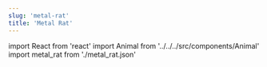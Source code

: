 ```yaml
---
slug: 'metal-rat'
title: 'Metal Rat'
---
```

    
import React from 'react'
import Animal from '../../../src/components/Animal'
import metal_rat from './metal_rat.json'
    
<Animal data={metal_rat} />
